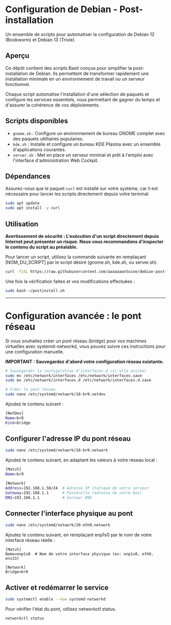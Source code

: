 # Configuration de Debian - Post-installation

Un ensemble de scripts pour automatiser la configuration de Debian 12 (Bookworm) et Debian 13 (Trixie).

## Aperçu

Ce dépôt contient des scripts Bash conçus pour simplifier la post-installation de Debian. Ils permettent de transformer rapidement une installation minimale en un environnement de travail ou un serveur fonctionnel.

Chaque script automatise l'installation d'une sélection de paquets et configure les services essentiels, vous permettant de gagner du temps et d'assurer la cohérence de vos déploiements.

## Scripts disponibles

* `gnome.sh` : Configure un environnement de bureau GNOME complet avec des paquets utilitaires populaires.
* `kde.sh` : Installe et configure un bureau KDE Plasma avec un ensemble d'applications courantes.
* `server.sh` : Met en place un serveur minimal et prêt à l'emploi avec l'interface d'administration Web Cockpit.

## Dépendances

Assurez-vous que le paquet `curl` est installé sur votre système, car il est nécessaire pour lancer les scripts directement depuis votre terminal.

```sh
sudo apt update
sudo apt install -y curl
```

## Utilisation
**Avertissement de sécurité : L'exécution d'un script directement depuis Internet peut présenter un risque. Nous vous recommandons d'inspecter le contenu du script au préalable.**

Pour lancer un script, utilisez la commande suivante en remplaçant [NOM_DU_SCRIPT] par le script désiré (gnome.sh, kde.sh, ou server.sh).

```sh
curl -fsSL https://raw.githubusercontent.com/aaaaaaantoine/debian-post-install/main/[NOM_DU_SCRIPT] -o ~/postinstall.sh
```

Une fois la vérification faites et vos modifications effectuées :
```sh
sudo bash ~/postinstall.sh
```

---

# Configuration avancée : le pont réseau

Si vous souhaitez créer un pont réseau (bridge) pour vos machines virtuelles avec systemd-networkd, vous pouvez suivre ces instructions pour une configuration manuelle.

**IMPORTANT : Sauvegardez d'abord votre configuration réseau existante.**

```sh
# Sauvegarder la configuration d'interfaces.d (si elle existe)
sudo mv /etc/network/interfaces /etc/network/interfaces.save
sudo mv /etc/network/interfaces.d /etc/network/interfaces.d.save
```
```sh
# Créer le pont réseau
sudo nano /etc/systemd/network/10-br0.netdev
```

Ajoutez le contenu suivant :

```sh
[NetDev]
Name=br0
Kind=bridge
```

## Configurer l'adresse IP du pont réseau
```sh
sudo nano /etc/systemd/network/10-br0.network
```

Ajoutez le contenu suivant, en adaptant les valeurs à votre réseau local :
```sh
[Match]
Name=br0

[Network]
Address=192.168.1.50/24  # Adresse IP statique de votre serveur
Gateway=192.168.1.1      # Passerelle (adresse de votre box)
DNS=192.168.1.1          # Serveur DNS
```

## Connecter l'interface physique au pont
```sh
sudo nano /etc/systemd/network/20-eth0.network
```

Ajoutez le contenu suivant, en remplaçant enp1s0 par le nom de votre interface réseau réelle :
```
[Match]
Name=enp1s0  # Nom de votre interface physique (ex: enp1s0, eth0, ens33)

[Network]
Bridge=br0
```

## Activer et redémarrer le service
```sh
sudo systemctl enable --now systemd-networkd
```

Pour vérifier l'état du pont, utilisez networkctl status.
```sh
networkctl status
```
